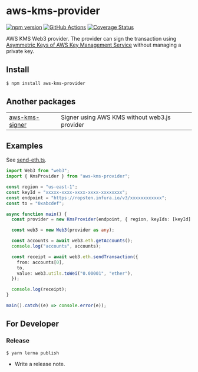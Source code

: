 # aws-kms-provider

[![npm version](https://badge.fury.io/js/aws-kms-provider.svg)](https://www.npmjs.com/package/aws-kms-provider)
[![GitHub Actions](https://github.com/odanado/aws-kms-provider/workflows/Node%20CI/badge.svg)](https://github.com/odanado/aws-kms-provider)
[![Coverage Status](https://coveralls.io/repos/github/odanado/aws-kms-provider/badge.svg?branch=add-coveralls)](https://coveralls.io/github/odanado/aws-kms-provider?branch=add-coveralls)

AWS KMS Web3 provider. The provider can sign the transaction using [Asymmetric Keys of AWS Key Management Service](https://docs.aws.amazon.com/kms/latest/developerguide/symmetric-asymmetric.html) without managing a private key.

## Install

```bash
$ npm install aws-kms-provider
```

## Another packages

|                                           |                                               |
| ----------------------------------------- | --------------------------------------------- |
| [aws-kms-signer](packages/aws-kms-signer) | Signer using AWS KMS without web3.js provider |

## Examples

See [send-eth.ts](https://github.com/odanado/aws-kms-provider/blob/master/examples/send-eth.ts).

```ts
import Web3 from "web3";
import { KmsProvider } from "aws-kms-provider";

const region = "us-east-1";
const keyId = "xxxxx-xxxx-xxxx-xxxx-xxxxxxxx";
const endpoint = "https://ropsten.infura.io/v3/xxxxxxxxxxxx";
const to = "0xabcdef";

async function main() {
  const provider = new KmsProvider(endpoint, { region, keyIds: [keyId] });

  const web3 = new Web3(provider as any);

  const accounts = await web3.eth.getAccounts();
  console.log("accounts", accounts);

  const receipt = await web3.eth.sendTransaction({
    from: accounts[0],
    to,
    value: web3.utils.toWei("0.00001", "ether"),
  });

  console.log(receipt);
}

main().catch((e) => console.error(e));
```

## For Developer

### Release

```bash
$ yarn lerna publish
```

- Write a release note.
